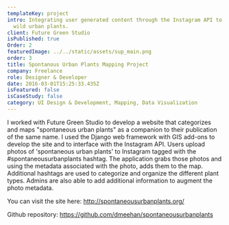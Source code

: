 ```yaml
---
templateKey: project
intro: Integrating user generated content through the Instagram API to document
  wild urban plants.
client: Future Green Studio
isPublished: true
Order: 2
featuredImage: ../../static/assets/sup_main.png
order: 3
title: Spontanous Urban Plants Mapping Project
company: Freelance
role: Designer & Developer
date: 2016-03-01T15:25:33.435Z
isFeatured: false
isCaseStudy: false
category: UI Design & Development, Mapping, Data Visualization
---
```

I worked with Future Green Studio to develop a website that categorizes and maps "spontaneous urban plants" as a companion to their publication of the same name. I used the Django web framework with GIS add-ons to develop the site and to interface with the Instagram API. Users upload photos of 'spontaneous urban plants' to Instagram tagged with the #spontaneousurbanplants hashtag. The application grabs those photos and using the metadata associated with the photo, adds them to the map. Additional hashtags are used to categorize and organize the different plant types. Admins are also able to add additional information to augment the photo metadata.

You can visit the site here: <http://spontaneousurbanplants.org/>

Github repository: https://github.com/dmeehan/spontaneousurbanplants